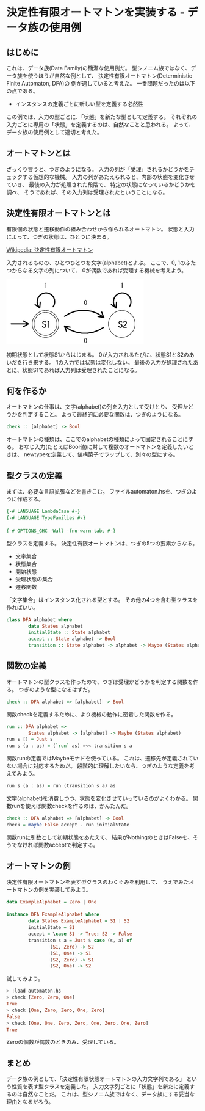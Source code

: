決定性有限オートマトンを実装する - データ族の使用例
===================================================

はじめに
--------

これは、データ族(Data Family)の簡潔な使用例だ。
型シノニム族ではなく、データ族を使うほうが自然な例として、
決定性有限オートマトン(Deterministic Finite Automaton, DFA)の
例が適していると考えた。
一番問題だったのは以下の点である。

* インスタンスの定義ごとに新しい型を定義する必然性

この例では、入力の型ごとに、「状態」を新たな型として定義する。
それぞれの入力ごとに専用の「状態」を定義するのは、自然なことと思われる。
よって、データ族の使用例として適切と考えた。

オートマトンとは
----------------

ざっくり言うと、つぎのようになる。
入力の列が「受理」されるかどうかをチェックする仮想的な機械。
入力の列があたえられると、内部の状態を変化させていき、
最後の入力が処理された段階で、
特定の状態になっているかどうかを調べ、
そうであれば、その入力列は受理されたということになる。

決定性有限オートマトンとは
--------------------------

有限個の状態と遷移動作の組み合わせから作られるオートマトン。
状態と入力によって、つぎの状態は、ひとつに決まる。

[Wikipedia: 決定性有限オートマトン](
	https://ja.wikipedia.org/wiki/%E6%B1%BA%E5%AE%9A%E6%80%A7%E6%9C%89%E9%99%90%E3%82%AA%E3%83%BC%E3%83%88%E3%83%9E%E3%83%88%E3%83%B3 )

入力されるものの、ひとつひとつを文字(alphabet)とよぶ。
ここで、0, 1のふたつからなる文字の列について、
0が偶数であれば受理する機械を考えよう。

![オートマトン](pngs/automaton.png)

初期状態として状態S1からはじまる。
0が入力されるたびに、状態S1とS2のあいだを行き来する。
1の入力では状態は変化しない。
最後の入力が処理されたあとに、状態S1であれば入力列は受理されたことになる。

何を作るか
----------

オートマトンの仕事は、文字(alphabet)の列を入力として受けとり、
受理かどうかを判定すること。
よって最終的に必要な関数は、つぎのようになる。

```hs
check :: [alphabet] -> Bool
```

オートマトンの種類は、ここでのalphabetの種類によって固定されることにする。
おなじ入力(たとえばBool値)に対して複数のオートマトンを定義したいときは、
newtypeを定義して、値構築子でラップして、別々の型にする。

型クラスの定義
--------------

まずは、必要な言語拡張などを書きこむ。
ファイルautomaton.hsを、つぎのように作成する。

```hs:automaton.hs
{-# LANGUAGE LambdaCase #-}
{-# LANGUAGE TypeFamilies #-}

{-# OPTIONS_GHC -Wall -fno-warn-tabs #-}
```

型クラスを定義する。
決定性有限オートマトンは、つぎの5つの要素からなる。

* 文字集合
* 状態集合
* 開始状態
* 受理状態の集合
* 遷移関数

「文字集合」はインスタンス化される型とする。
その他の4つを含む型クラスを作ればいい。

```hs:automaton.hs
class DFA alphabet where
        data States alphabet
        initialState :: State alphabet
        accept :: State alphabet -> Bool
        transition :: State alphabet -> alphabet -> Maybe (States alphabet)
```

関数の定義
----------

オートマトンの型クラスを作ったので、つぎは受理かどうかを判定する関数を作る。
つぎのような型になるはずだ。

```hs
check :: DFA alphabet => [alphabet] -> Bool
```

関数checkを定義するために、より機械の動作に密着した関数を作る。

```hs:automaton.hs
run :: DFA alphabet =>
        States alphabet -> [alphabet] -> Maybe (States alphabet)
run s [] = Just s
run s (a : as) = (`run` as) =<< transition s a
```

関数runの定義ではMaybeモナドを使っている。
これは、遷移先が定義されていない場合に対応するためだ。
段階的に理解したいなら、つぎのような定義を考えてみよう。

```hs
run s (a : as) = run (transition s a) as
```

文字(alphabet)を消費しつつ、状態を変化させていっているのがよくわかる。
関数runを使えば関数checkを作るのは、かんたんだ。

```hs:automaton.hs
check :: DFA alphabet => [alphabet] -> Bool
check = maybe False accept . run initialState
```

関数runに引数として初期状態をあたえて、
結果がNothingのときはFalseを、そうでなければ関数acceptで判定する。

オートマトンの例
----------------

決定性有限オートマトンを表す型クラスのわくぐみを利用して、
うえでみたオートマトンの例を実装してみよう。

```hs:automaton.hs
data ExampleAlphabet = Zero | One

instance DFA ExampleAlphabet where
        data States ExampleAlphabet = S1 | S2
        initialState = S1
        accept = \case S1 -> True; S2 -> False
        transition s a = Just $ case (s, a) of
                (S1, Zero) -> S2
                (S1, One) -> S1
                (S2, Zero) -> S1
                (S2, One) -> S2
```

試してみよう。

```hs
> :load automaton.hs
> check [Zero, Zero, One]
True
> check [One, Zero, Zero, One, Zero]
False
> check [One, One, Zero, Zero, One, Zero, One, Zero]
True
```

Zeroの個数が偶数のときのみ、受理している。

まとめ
------

データ族の例として、「決定性有限状態オートマトンの入力文字列である」
という性質を表す型クラスを定義した。
入力文字列ごとに「状態」を新たに定義するのは自然なことだ。
これは、型シノニム族ではなく、データ族にする妥当な理由となるだろう。
